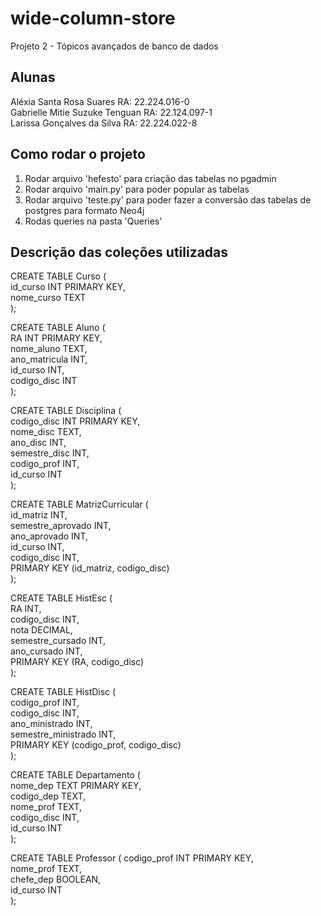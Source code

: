 # wide-column-store
Projeto 2 - Tópicos avançados de banco de dados 

## Alunas  

Aléxia Santa Rosa Suares  RA:  22.224.016-0     
Gabrielle Mitie Suzuke Tenguan   RA: 22.124.097-1  
Larissa Gonçalves da Silva   RA: 22.224.022-8    


## Como rodar o projeto  
1. Rodar arquivo 'hefesto' para criação das tabelas no pgadmin
2. Rodar arquivo 'main.py' para poder popular as tabelas
3. Rodar arquivo 'teste.py' para poder fazer a conversão das tabelas de postgres para formato Neo4j  
4. Rodas queries na pasta 'Queries'  


## Descrição das coleções utilizadas  


CREATE TABLE Curso (  
    id_curso INT PRIMARY KEY,   
    nome_curso TEXT  
);  




CREATE TABLE Aluno (  
    RA INT PRIMARY KEY,  
    nome_aluno TEXT,  
    ano_matricula INT,  
    id_curso INT,  
    codigo_disc INT  
);    




CREATE TABLE Disciplina (  
    codigo_disc INT PRIMARY KEY,  
    nome_disc TEXT,  
    ano_disc INT,  
    semestre_disc INT,  
    codigo_prof INT,  
    id_curso INT  
);   





CREATE TABLE MatrizCurricular (  
    id_matriz INT,  
    semestre_aprovado INT,  
    ano_aprovado INT,  
    id_curso INT,  
    codigo_disc INT,  
    PRIMARY KEY (id_matriz, codigo_disc)  
);   



CREATE TABLE HistEsc (  
    RA INT,  
    codigo_disc INT,  
    nota DECIMAL,  
    semestre_cursado INT,  
    ano_cursado INT,  
    PRIMARY KEY (RA, codigo_disc)  
);   


CREATE TABLE HistDisc (  
    codigo_prof INT,   
    codigo_disc INT,  
    ano_ministrado INT,  
    semestre_ministrado INT,  
    PRIMARY KEY (codigo_prof, codigo_disc)  
);   


CREATE TABLE Departamento (  
    nome_dep TEXT PRIMARY KEY,  
    codigo_dep TEXT,  
    nome_prof TEXT,  
    codigo_disc INT,  
    id_curso INT  
);   


CREATE TABLE Professor (
    codigo_prof INT PRIMARY KEY,  
    nome_prof TEXT,  
    chefe_dep BOOLEAN,  
    id_curso INT  
);







